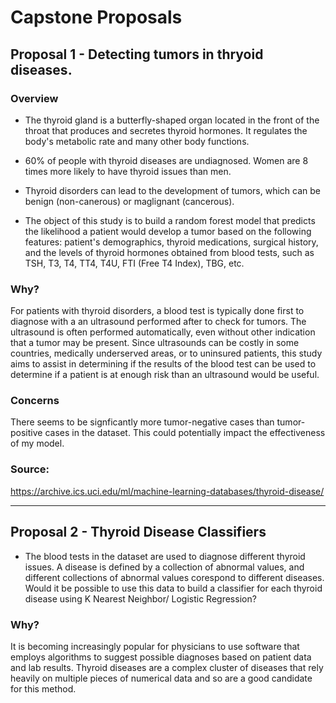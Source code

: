 # Capstone Proposals 
## Proposal 1 - Detecting tumors in thryoid diseases.

### **Overview** 
* The thyroid gland is a butterfly-shaped organ located in the front of the throat that produces and secretes thyroid hormones. It regulates the body's metabolic rate and many other body functions. 

* 60% of people with thyroid diseases are undiagnosed. Women are 8 times more likely to have thyroid issues than men.  

* Thyroid disorders can lead to the development of tumors, which can be benign (non-canerous) or maglignant (cancerous). 

* The object of this study is to build a random forest model that predicts the likelihood a patient would develop a tumor based on the following features: patient's demographics, thyroid medications, surgical history, and the levels of thyroid hormones obtained from blood tests, such as  TSH, T3, T4, TT4, T4U, FTI (Free T4 Index), TBG, etc. 

### **Why?**

For patients with thyroid disorders, a blood test is typically done first to diagnose with a an ultrasound performed after to check for tumors. The ultrasound is often performed automatically, even without other indication that a tumor may be present. Since ultrasounds can be costly in some countries, medically underserved areas, or to uninsured patients, this study aims to assist in determining if the results of the blood test can be used to determine if a patient is at enough risk than an ultrasound would be useful.

### **Concerns** 

There seems to be signficantly more tumor-negative cases than tumor-positive cases in the dataset. This could potentially impact the effectiveness of my model.


### **Source:**
 https://archive.ics.uci.edu/ml/machine-learning-databases/thyroid-disease/


 ---



## Proposal 2 - Thyroid Disease Classifiers

* The blood tests in the dataset are used to diagnose different thyroid issues. A disease is defined by a collection of abnormal values, and different collections of abnormal values corespond to different diseases. Would it be possible to use this data to build a classifier for each thyroid disease using K Nearest Neighbor/ Logistic Regression?  

### **Why?**
It is becoming increasingly popular for physicians to use software that employs algorithms to suggest possible diagnoses based on patient data and lab results. Thyroid diseases are a complex cluster of diseases that rely heavily on multiple pieces of numerical data and so are a good candidate for this method.
